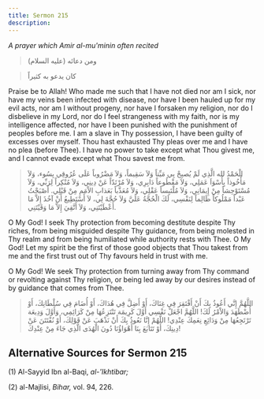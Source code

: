 ```yaml
---
title: Sermon 215
description: 
---
```


*A prayer which Amir al-mu\'minin often recited*

> ومن دعائه (عليه السلام)

> كان يدعو به كثيراً

Praise be to Allah! Who made me such that I have not died nor am I sick,
nor have my veins been infected with disease, nor have I been hauled up
for my evil acts, nor am I without progeny, nor have I forsaken my
religion, nor do I disbelieve in my Lord, nor do I feel strangeness with
my faith, nor is my intelligence affected, nor have I been punished with
the punishment of peoples before me. I am a slave in Thy possession, I
have been guilty of excesses over myself. Thou hast exhausted Thy pleas
over me and I have no plea (before Thee). I have no power to take except
what Thou givest me, and I cannot evade except what Thou savest me from.

> الْحَمْدُ لله الَّذِي لَمْ يُصبِحْ بِي مَيِّتاً وَلاَ سَقِيماً، وَلاَ مَضْرُوباً عَلَى عُرُوقِي بِسُوء،
> وَلاَ مَأْخُوذاً بِأَسْوَاَ عَمَلِي، وَلاَ مَقْطُوعاً دَابِرِي، وَلاَ مُرْتَدّاً عَنْ دِينِي، وَلاَ مُنْكِراً
> لِرَبِّي، وَلاَ مُسْتَوْحِشاً مِنْ إِيمَانِي، وَلاَ مُلْتَبِساً عَقْلِي، وَلاَ مُعَذَّباً بَعَذابِ الاْمَمِ مِنْ
> قَبْلِي. أَصْبَحْتُ عَبْداً مَمْلُوكاً ظَالِماً لِنَفْسِي، لَكَ الْحُجَّةُ عَلَيَّ وَلاَ حُجَّةَ لِي، لاَ
> أَسْتَطِيعُ أَنْ آخُذَ إِلاَّ مَا أَعْطَيْتَنِي، وَلاَ أَتَّقِيَ إِلاَّ مَا وَقَيْتَنِي.

O My God! I seek Thy protection from becoming destitute despite Thy
riches, from being misguided despite Thy guidance, from being molested
in Thy realm and from being humiliated while authority rests with Thee.
O My God! Let my spirit be the first of those good objects that Thou
takest from me and the first trust out of Thy favours held in trust with
me.

O My God! We seek Thy protection from turning away from Thy command or
revolting against Thy religion, or being led away by our desires instead
of by guidance that comes from Thee.

> اللَّهُمَّ إِنَّي أَعُوذُ بِكَ أَنْ أَفْتَقِرَ فِي غِنَاكَ، أَوْ أَضِلَّ فِي هُدَاكَ، أَوْ أُضَامَ فِي سُلْطَانِكَ،
> أَوْ أُضْطَهَدَ وَالاْمْرُ لَكَ! اللَّهُمَّ اجْعَلْ نَفْسِي أَوَّلَ كَرِيمَة تَنْتَزِعُهَا مِنْ كَرَائِمِي، وَأَوَّلَ
> وَدِيعَة تَرْتَجِعُهَا مِنْ وَدَائِعِ نِعَمِكَ عِنْدِي! اللَّهُمْ إِنَّا نَعُوذُ بِكَ أَنْ نَذْهَبَ عَنْ قَوْلِكَ،
> أَوْ نُفْتَتَنَ عَنْ دِينِكَ، أَوْ تَتَابَعَ بِنَا أَهْوَاؤُنَا دُونَ الْهُدَى الَّذِي جَاءَ مِنْ عِنْدِكَ!

## Alternative Sources for Sermon 215

\(1\) Al-Sayyid Ibn al-Baqi, *al-\'Ikhtibar;*

\(2\) al-Majlisi, *Bihar,* vol. 94, 226.